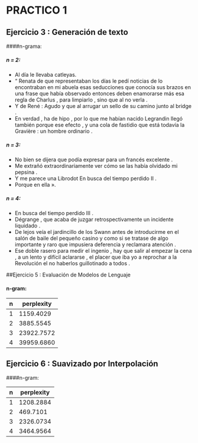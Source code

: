 # PRACTICO 1

## Ejercicio 3 : Generación de texto

####n-grama:
##### n = 2:

* Al día le llevaba catleyas. 
* “ Renata de que representaban los días le pedí noticias de lo encontraban en mi abuela esas seducciones que conocía sus brazos en una frase que había observado entonces deben enamorarse más esa regla de Charlus , para limpiarlo , sino que al no verla .
* Y de René : Agudo y que al arrugar un sello de su camino junto al bridge .
* En verdad , ha de hipo , por lo que me habían nacido Legrandin llegó también porque ese efecto , y una cola de fastidio que está todavía la Gravière : un hombre ordinario .

##### n = 3:
* No bien se dijera que podía expresar para un francés excelente .
* Me extrañó extraordinariamente ver cómo se las había olvidado mi pepsina .
* Y me parece una Librodot En busca del tiempo perdido II .
* Porque en ella ».

##### n = 4:
* En busca del tiempo perdido III .
* Dégrange , que acaba de juzgar retrospectivamente un incidente liquidado .
* De lejos veía el jardincillo de los Swann antes de introducirme en el salón de baile del pequeño casino y como si se tratase de algo importante y raro que impusiera deferencia y reclamara atención .
* Ese doble rasero para medir el ingenio , hay que salir al empezar la cena , a un lento y difícil aclararse , el placer que iba yo a reprochar a la Revolución el no haberlos guillotinado a todos .


##Ejercicio 5 : Evaluación de Modelos de Lenguaje

#### n-gram: 

| n | perplexity |
|---|------------|
| 1 | 1159.4029  |
| 2 | 3885.5545  |
| 3 | 23922.7572 |
| 4 | 39959.6860 |


## Ejercicio 6 : Suavizado por Interpolación

####n-gram:

| n | perplexity |
|---|------------|
| 1 |  1208.2884 |
| 2 |   469.7101 |
| 3 |  2326.0734 |
| 4 |  3464.9564 |
